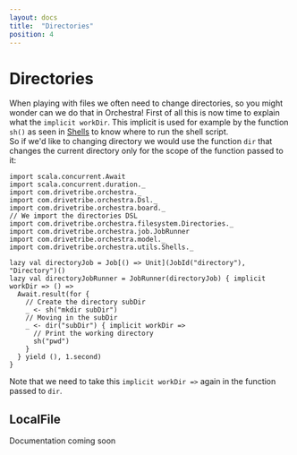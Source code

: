 ```yaml
---
layout: docs
title:  "Directories"
position: 4
---
```


# Directories

When playing with files we often need to change directories, so you might wonder can we do that in Orchestra!
First of all this is now time to explain what the `implicit workDir`. This implicit is used for example by the function
`sh()` as seen in [Shells](shells.html) to know where to run the shell script.  
So if we'd like to changing directory we would use the function `dir` that changes the current directory only for the
scope of the function passed to it:
```tut:silent
import scala.concurrent.Await
import scala.concurrent.duration._
import com.drivetribe.orchestra._
import com.drivetribe.orchestra.Dsl._
import com.drivetribe.orchestra.board._
// We import the directories DSL
import com.drivetribe.orchestra.filesystem.Directories._
import com.drivetribe.orchestra.job.JobRunner
import com.drivetribe.orchestra.model._
import com.drivetribe.orchestra.utils.Shells._

lazy val directoryJob = Job[() => Unit](JobId("directory"), "Directory")()
lazy val directoryJobRunner = JobRunner(directoryJob) { implicit workDir => () =>
  Await.result(for {
    // Create the directory subDir
    _ <- sh("mkdir subDir")
    // Moving in the subDir
    _ <- dir("subDir") { implicit workDir =>
      // Print the working directory
      sh("pwd")
    }
  } yield (), 1.second)
}
```
Note that we need to take this `implicit workDir =>` again in the function passed to `dir`. 

## LocalFile

Documentation coming soon